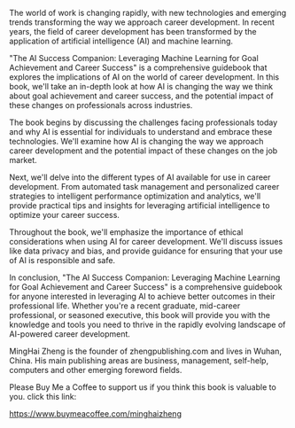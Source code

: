 
The world of work is changing rapidly, with new technologies and emerging trends transforming the way we approach career development. In recent years, the field of career development has been transformed by the application of artificial intelligence (AI) and machine learning.

"The AI Success Companion: Leveraging Machine Learning for Goal Achievement and Career Success" is a comprehensive guidebook that explores the implications of AI on the world of career development. In this book, we'll take an in-depth look at how AI is changing the way we think about goal achievement and career success, and the potential impact of these changes on professionals across industries.

The book begins by discussing the challenges facing professionals today and why AI is essential for individuals to understand and embrace these technologies. We'll examine how AI is changing the way we approach career development and the potential impact of these changes on the job market.

Next, we'll delve into the different types of AI available for use in career development. From automated task management and personalized career strategies to intelligent performance optimization and analytics, we'll provide practical tips and insights for leveraging artificial intelligence to optimize your career success.

Throughout the book, we'll emphasize the importance of ethical considerations when using AI for career development. We'll discuss issues like data privacy and bias, and provide guidance for ensuring that your use of AI is responsible and safe.

In conclusion, "The AI Success Companion: Leveraging Machine Learning for Goal Achievement and Career Success" is a comprehensive guidebook for anyone interested in leveraging AI to achieve better outcomes in their professional life. Whether you're a recent graduate, mid-career professional, or seasoned executive, this book will provide you with the knowledge and tools you need to thrive in the rapidly evolving landscape of AI-powered career development.

MingHai Zheng is the founder of zhengpublishing.com and lives in Wuhan, China. His main publishing areas are business, management, self-help, computers and other emerging foreword fields.

Please Buy Me a Coffee to support us if you think this book is valuable to you. click this link:

https://www.buymeacoffee.com/minghaizheng
